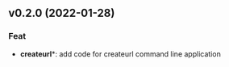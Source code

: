 ## v0.2.0 (2022-01-28)

### Feat

- **createurl***: add code for createurl command line application
